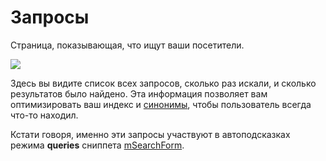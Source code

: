 # Запросы

Страница, показывающая, что ищут ваши посетители.

[![](https://file.modx.pro/files/c/c/a/cca0d3b1ab820fc40997e80b89cd6323s.jpg)](https://file.modx.pro/files/c/c/a/cca0d3b1ab820fc40997e80b89cd6323.png)

Здесь вы видите список всех запросов, сколько раз искали, и сколько результатов было найдено.
Эта информация позволяет вам оптимизировать ваш индекс и [синонимы][1], чтобы пользователь всегда что-то находил.

Кстати говоря, именно эти запросы участвуют в автоподсказках режима **queries** сниппета [mSearchForm][2].

[1]: http://phpmorphy.sourceforge.net/dokuwiki/
[2]: /ru/01_Компоненты/03_mSearch2/01_Сниппеты/03_mSearchForm.md
